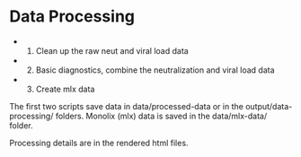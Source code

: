 Data Processing
=================


- 1. Clean up the raw neut and viral load data
- 2. Basic diagnostics, combine the neutralization and viral load data
- 3. Create mlx data

The first two scripts save data in data/processed-data or in the output/data-processing/ folders. Monolix (mlx) data is saved in the data/mlx-data/ folder.

Processing details are in the rendered html files.